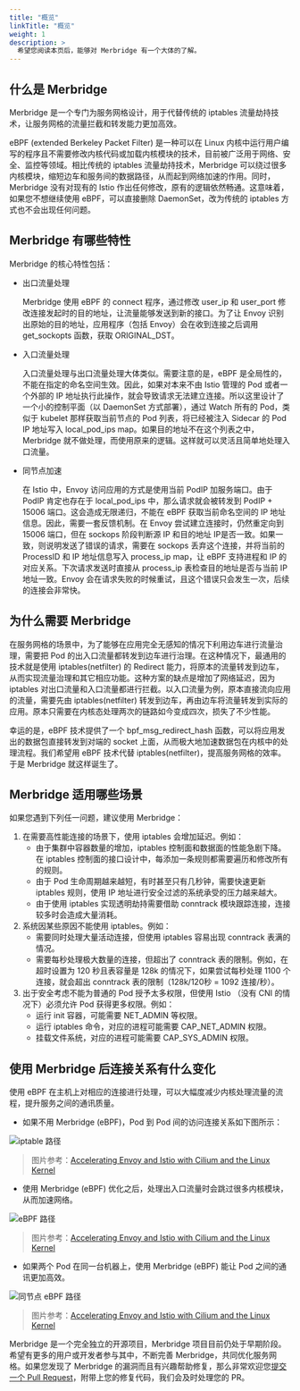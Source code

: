 ```yaml
---
title: "概览"
linkTitle: "概览"
weight: 1
description: >
  希望您阅读本页后，能够对 Merbridge 有一个大体的了解。
---
```


## 什么是 Merbridge

Merbridge 是一个专门为服务网格设计，用于代替传统的 iptables 流量劫持技术，让服务网格的流量拦截和转发能力更加高效。

eBPF (extended Berkeley Packet Filter) 是一种可以在 Linux 内核中运行用户编写的程序且不需要修改内核代码或加载内核模块的技术，目前被广泛用于网络、安全、监控等领域。相比传统的 iptables 流量劫持技术，Merbridge 可以绕过很多内核模块，缩短边车和服务间的数据路径，从而起到网络加速的作用。同时，Merbridge 没有对现有的 Istio 作出任何修改，原有的逻辑依然畅通。这意味着，如果您不想继续使用 eBPF，可以直接删除 DaemonSet，改为传统的 iptables 方式也不会出现任何问题。

## Merbridge 有哪些特性

Merbridge 的核心特性包括：

- 出口流量处理

  Merbridge 使用 eBPF 的 connect 程序，通过修改 user_ip 和 user_port 修改连接发起时的目的地址，让流量能够发送到新的接口。为了让 Envoy 识别出原始的目的地址，应用程序（包括 Envoy）会在收到连接之后调用 get_sockopts 函数，获取 ORIGINAL_DST。

- 入口流量处理

  入口流量处理与出口流量处理大体类似。需要注意的是，eBPF 是全局性的，不能在指定的命名空间生效。因此，如果对本来不由 Istio 管理的 Pod 或者一个外部的 IP 地址执行此操作，就会导致请求无法建立连接。所以这里设计了一个小的控制平面（以 DaemonSet 方式部署），通过 Watch 所有的 Pod，类似于 kubelet 那样获取当前节点的 Pod 列表，将已经被注入 Sidecar 的 Pod IP 地址写入 local_pod_ips map。如果目的地址不在这个列表之中， Merbridge 就不做处理，而使用原来的逻辑。这样就可以灵活且简单地处理入口流量。

- 同节点加速

  在 Istio 中，Envoy 访问应用的方式是使用当前 PodIP 加服务端口。由于 PodIP 肯定也存在于 local_pod_ips 中，那么请求就会被转发到 PodIP + 15006 端口。这会造成无限递归，不能在 eBPF 获取当前命名空间的 IP 地址信息。因此，需要一套反馈机制。在 Envoy 尝试建立连接时，仍然重定向到 15006 端口，但在 sockops 阶段判断源 IP 和目的地址 IP是否一致。如果一致，则说明发送了错误的请求，需要在 sockops 丢弃这个连接，并将当前的 ProcessID 和 IP 地址信息写入 process_ip map，让 eBPF 支持进程和 IP 的对应关系。下次请求发送时直接从 process_ip 表检查目的地址是否与当前 IP 地址一致。Envoy 会在请求失败的时候重试，且这个错误只会发生一次，后续的连接会非常快。

## 为什么需要 Merbridge

在服务网格的场景中，为了能够在应用完全无感知的情况下利用边车进行流量治理，需要把 Pod 的出入口流量都转发到边车进行治理。在这种情况下，最通用的技术就是使用 iptables(netfilter) 的 Redirect 能力，将原本的流量转发到边车，从而实现流量治理和其它相应功能。这种方案的缺点是增加了网络延迟，因为 iptables 对出口流量和入口流量都进行拦截。以入口流量为例，原本直接流向应用的流量，需要先由 iptables(netfilter) 转发到边车，再由边车将流量转发到实际的应用。原本只需要在内核态处理两次的链路如今变成四次，损失了不少性能。

幸运的是，eBPF 技术提供了一个 bpf_msg_redirect_hash 函数，可以将应用发出的数据包直接转发到对端的 socket 上面，从而极大地加速数据包在内核中的处理流程。我们希望用 eBPF 技术代替 iptables(netfilter)，提高服务网格的效率。于是 Merbridge 就这样诞生了。

## Merbridge 适用哪些场景

如果您遇到下列任一问题，建议使用 Merbridge：

1. 在需要高性能连接的场景下，使用 iptables 会增加延迟。例如：
    - 由于集群中容器数量的增加，iptables 控制面和数据面的性能急剧下降。在 iptables 控制面的接口设计中，每添加一条规则都需要遍历和修改所有的规则。
    - 由于 Pod 生命周期越来越短，有时甚至只有几秒钟，需要快速更新 iptables 规则，使用 IP 地址进行安全过滤的系统承受的压力越来越大。
    - 由于使用 iptables 实现透明劫持需要借助 conntrack 模块跟踪连接，连接较多时会造成大量消耗。
2. 系统因某些原因不能使用 iptables。例如：
   - 需要同时处理大量活动连接，但使用 iptables 容易出现 conntrack 表满的情况。
   - 需要每秒处理极大数量的连接，但超出了 conntrack 表的限制。例如，在超时设置为 120 秒且表容量是 128k 的情况下，如果尝试每秒处理 1100 个连接，就会超出 conntrack 表的限制（128k/120秒 = 1092 连接/秒）。
3. 出于安全考虑不能为普通的 Pod 授予太多权限，但使用 Istio （没有 CNI 的情况下）必须允许 Pod 获得更多权限。例如：
   - 运行 init 容器，可能需要 NET_ADMIN 等权限。 
   - 运行 iptables 命令，对应的进程可能需要 CAP_NET_ADMIN 权限。
   - 挂载文件系统，对应的进程可能需要 CAP_SYS_ADMIN 权限。

## 使用 Merbridge 后连接关系有什么变化

使用 eBPF 在主机上对相应的连接进行处理，可以大幅度减少内核处理流量的流程，提升服务之间的通讯质量。

- 如果不用 Merbridge (eBPF)，Pod 到 Pod 间的访问连接关系如下图所示：

![iptable 路径](./imgs/iptables_path.png)
> 图片参考：[Accelerating Envoy and Istio with Cilium and the Linux Kernel](https://pt.slideshare.net/ThomasGraf5/accelerating-envoy-and-istio-with-cilium-and-the-linux-kernel/22)

- 使用 Merbridge (eBPF) 优化之后，处理出入口流量时会跳过很多内核模块，从而加速网络。

![eBPF 路径](./imgs/eBPF_path.png)
> 图片参考：[Accelerating Envoy and Istio with Cilium and the Linux Kernel](https://pt.slideshare.net/ThomasGraf5/accelerating-envoy-and-istio-with-cilium-and-the-linux-kernel/22)

- 如果两个 Pod 在同一台机器上，使用 Merbridge (eBPF) 能让 Pod 之间的通讯更加高效。

![同节点 eBPF 路径](./imgs/sameNode_eBPF_path.png)
> 图片参考：[Accelerating Envoy and Istio with Cilium and the Linux Kernel](https://pt.slideshare.net/ThomasGraf5/accelerating-envoy-and-istio-with-cilium-and-the-linux-kernel/22)

Merbridge 是一个完全独立的开源项目，Merbridge 项目目前仍处于早期阶段。希望有更多的用户或开发者参与其中，不断完善 Merbridge，共同优化服务网格。如果您发现了 Merbridge 的漏洞而且有兴趣帮助修复，那么非常欢迎您[提交一个 Pull Request](https://github.com/merbridge/merbridge/pulls)，附带上您的修复代码，我们会及时处理您的 PR。